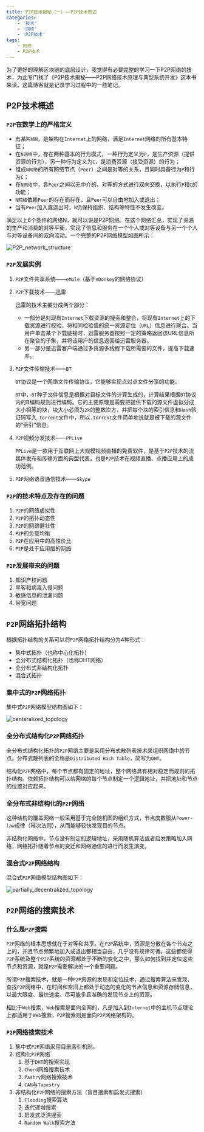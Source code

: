 ```yaml
---
title: P2P技术揭秘（一）——P2P技术概述
categories:
    - '技术'
    - '网络'
    - 'P2P技术'
tags:
    - 网络
    - P2P技术
---
```



为了更好的理解区块链的底层设计，我觉得有必要完整的学习一下P2P网络的技术，为此专门找了《P2P技术揭秘——P2P网络技术原理与典型系统开发》这本书来读。这篇博客就是记录学习过程中的一些笔记。

<!--more-->

## P2P技术概述

### `P2P`在数学上的严格定义

- 有某`网络N`，是架构在`Internet`上的网络，满足`Internet`网络的所有基本特征；
- 在`N网络`中，存在两种基本的行为模式，一种行为定义为`P`，是生产资源（提供资源的行为），另一种行为定义为`C`，是消费资源（接受资源）的行为；
- 组成`N网络`的所有网络节点（`Peer`）之间是对等的关系，且同时具备行为`P`和行为`C`；
- 在`N网络`中，各`Peer`之间以无中介的、对等的方式进行双向交换，以执行`P`和`C`的功能；
- `N网络`依赖`Peer`的存在而存在，且`Peer`可以自由地加入或退出；
- 当有`Peer`加入或退出时，`N`仍保持组织、结构等特性不发生改变。

满足以上6个条件的网络N，就可以说是P2P网络。在这个网络汇总，实现了资源的生产和消费的对等平衡，实现了信息和服务在一个个人或对等设备与另一个个人与对等设备间的双向流动。一个完整的P2P网络模型如图所示：

![P2P_network_structure](/pictures/p2p_network_secret/P2P_network_structure.png)

### `P2P`发展实例

1. `P2P`文件共享系统——`eMule`（基于`eDonkey`的网络协议）

2. `P2P`下载技术——迅雷

   迅雷的技术主要分成两个部分：

   - 一部分是对现有`Internet`下载资源的搜索和整合，将现有`Internet`上的下载资源进行校验，将相同检验值的统一资源定位（`URL`）信息进行聚合。当用户单击某个下载链接时，迅雷服务器按照一定的策略返回该URL信息所在聚合的子集，并将该用户的信息返回给迅雷服务器。
   - 另一部分是迅雷客户端通过多资源多线程下载所需要的文件，提高下载速率。

3. `P2P`文件传输技术——`BT`

   `BT`协议是一个网络文件传输协议，它能够实现点对点文件分享的功能。

   `BT`中，`BT`种子文件信息是根据对目标文件的计算生成的，计算结果根据`BT`协议内的B编码规则进行编码。它的主要原理是需要把提供下载的源文件虚拟分成大小相等的块，块大小必须为`2k`的整数次方，并把每个块的索引信息和`Hash`验证码写入`.torrent`文件中，所以`.torrent`文件简单地说就是被下载的源文件的“索引”信息。

4. `P2P`视频分发技术——`PPLive`

   `PPLive`是一款用于互联网上大规模视频直播的免费软件，是基于`P2P`技术的流媒体发布和传输方面的典型代表，也是`P2P`技术在视频直播、点播应用上的成功范例。

5. `P2P`网络语音通信技术——`Skype`

### `P2P`的技术特点及存在的问题

1. `P2P`的网络虚拟性
2. `P2P`的拓扑动态性
3. `P2P`的网络健壮性
4. `P2P`的负载均衡
5. `P2P`在应用中的高性价比
6. `P2P`是处于应用层的网络

### `P2P`发展带来的问题

1. 知识产权问题
2. 黑客和病毒入侵问题
3. 敏感信息的泄漏问题
4. 带宽问题



## `P2P`网络拓扑结构

根据拓扑结构的关系可以将`P2P`网络拓扑结构分为4种形式：

- 集中式拓扑（也称中心化拓扑）
- 全分布式结构化拓扑（也称DHT网络）
- 全分布式非结构化拓扑
- 混合式拓扑

### 集中式的`P2P`网络拓扑

集中式`P2P`网络模型结构图如下：

![centeralized_topology](/pictures/p2p_network_secret/centeralized_topology.png)

### 全分布式结构化`P2P`网络拓扑

全分布式结构化拓扑的`P2P`网络主要是采用分布式散列表技术来组织网络中的节点。分布式散列表的全称是`Distributed Hash Table`，简写为`DHT`。

结构化`P2P`网络中，每个节点都有固定的地址，整个网络具有相对稳定而规则的拓扑结构。依赖拓扑结构可以给网络的每个节点制定一个逻辑地址，并把地址和节点的位置对应起来。

### 全分布式非结构化的`P2P`网络

这种结构的覆盖网络一般采用基于完全随机图的组织方式，节点度数服从`Power-law`规律（幂次法则），从而能够较快发现目的节点。

非结构化网络中，节点没有制定的逻辑地址，采用随机算法或者启发策略加入网络，网络拓扑随着节点的变迁和网络通信的进行而发生演变。

### 混合式`P2P`网络结构

混合式`P2P`网络模型结构图如下：

![partially_decentralized_topology](/pictures/p2p_network_secret/partially_decentralized_topology.png)



## `P2P`网络的搜索技术

### 什么是`P2P`搜索

`P2P`网络的根本思想就在于对等和共享。在`P2P`系统中，资源是分散在各个节点之上的，并且节点频繁地加入或退出都相当自由，几乎没有规律可循。这些都使得`P2P`系统及整个`P2P`系统的资源都处于不断的变化之中，那么如何找到并定位这些节点和资源，就是`P2P`需要解决的一个重要问题。

所谓`P2P`搜索技术，就是一种`P2P`资源的发现和定位技术，通过搜索算法来发现、查找`P2P`网络中，在时间和空间上都处于动态的变化的节点信息和资源存储信息，以最大限度、最快速度、尽可能多且准确的发现节点上的资源。

相比于`Web`搜索，`Web`搜索是面向全网的，凡是加入到`Internet`中的主机节点理论上都适用于`Web`搜索，`P2P`搜索则是面向`P2P`网络架构的。

### `P2P`网络搜索技术

1. 集中式`P2P`网络采用目录索引机制。
2. 结构化`P2P`网络
   1. 基于`DHT`的搜索实现
   2. `Chord`网络搜索技术
   3. `Pastry`网络搜索技术
   4. `CAN`与`Tapestry`
3. 非结构化`P2P`网络的搜索方法（盲目搜索和启发式搜索）
   1. `Flooding`搜索算法
   2. 迭代递增搜索
   3. 启发式泛洪搜索
   4. `Random Walk`搜索方法

